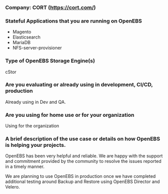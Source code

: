 ### Company: CORT (https://cort.com/)

### Stateful Applications that you are running on OpenEBS
- Magento
- Elasticsearch
- MariaDB
- NFS-server-provisioner

### Type of OpenEBS Storage Engine(s)
cStor 

### Are you evaluating or already using in development, CI/CD, production
Already using in Dev and QA. 

### Are you using for home use or for your organization
Using for the organization

### A brief description of the use case or details on how OpenEBS is helping your projects.
OpenEBS has been very helpful and reliable. We are happy with the support and commitment provided by the community to resolve the issues reported in a timely manner. 

We are planning to use OpenEBS in production once we have completed additional testing around Backup and Restore using OpenEBS Director and Velero. 
